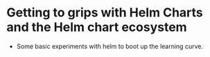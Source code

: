 # Getting to grips with Helm Charts and the Helm chart ecosystem

* Some basic experiments with helm to boot up the learning curve.
